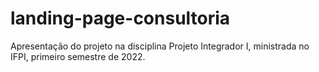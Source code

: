 # landing-page-consultoria
Apresentação do projeto na disciplina Projeto Integrador I, ministrada no IFPI, primeiro semestre de 2022.

